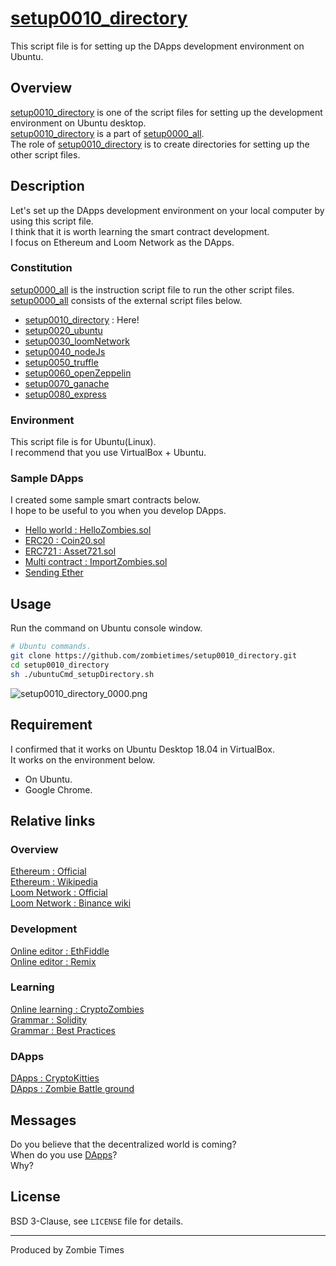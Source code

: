 # [setup0010_directory](https://github.com/zombietimes/setup0010_directory)
This script file is for setting up the DApps development environment on Ubuntu.  

## Overview
[setup0010_directory](https://github.com/zombietimes/setup0010_directory) is one of the script files for setting up the development environment on Ubuntu desktop.  
[setup0010_directory](https://github.com/zombietimes/setup0010_directory) is a part of [setup0000_all](https://github.com/zombietimes/setup0000_all).  
The role of [setup0010_directory](https://github.com/zombietimes/setup0010_directory) is to create directories for setting up the other script files.  

## Description
Let's set up the DApps development environment on your local computer by using this script file.  
I think that it is worth learning the smart contract development.  
I focus on Ethereum and Loom Network as the DApps.  

### Constitution
[setup0000_all](https://github.com/zombietimes/setup0000_all) is the instruction script file to run the other script files.  
[setup0000_all](https://github.com/zombietimes/setup0000_all) consists of the external script files below.  
- [setup0010_directory](https://github.com/zombietimes/setup0010_directory) : Here!
- [setup0020_ubuntu]()
- [setup0030_loomNetwork]()
- [setup0040_nodeJs]()
- [setup0050_truffle]()
- [setup0060_openZeppelin]()
- [setup0070_ganache]()
- [setup0080_express]()

### Environment
This script file is for Ubuntu(Linux).  
I recommend that you use VirtualBox + Ubuntu.  

### Sample DApps
I created some sample smart contracts below.  
I hope to be useful to you when you develop DApps.  
- [Hello world : HelloZombies.sol]()
- [ERC20 : Coin20.sol]()
- [ERC721 : Asset721.sol]()
- [Multi contract : ImportZombies.sol]()
- [Sending Ether]()

## Usage
Run the command on Ubuntu console window.  
```sh
# Ubuntu commands.
git clone https://github.com/zombietimes/setup0010_directory.git
cd setup0010_directory
sh ./ubuntuCmd_setupDirectory.sh
```
![setup0010_directory_0000.png]()  

## Requirement
I confirmed that it works on Ubuntu Desktop 18.04 in VirtualBox.  
It works on the environment below.  
- On Ubuntu.
- Google Chrome.

## Relative links
### Overview
[Ethereum : Official](https://www.ethereum.org/)  
[Ethereum : Wikipedia](https://en.wikipedia.org/wiki/Ethereum)  
[Loom Network : Official](https://loomx.io/)  
[Loom Network : Binance wiki](https://info.binance.com/en/currencies/loom-network)  

### Development
[Online editor : EthFiddle](https://ethfiddle.com/)  
[Online editor : Remix](https://remix.ethereum.org/)  

### Learning
[Online learning : CryptoZombies](https://cryptozombies.io/)  
[Grammar : Solidity](https://solidity.readthedocs.io/)  
[Grammar : Best Practices](https://github.com/ConsenSys/smart-contract-best-practices)  

### DApps
[DApps : CryptoKitties](https://www.cryptokitties.co/)  
[DApps : Zombie Battle ground](https://loom.games/en/)  

## Messages
Do you believe that the decentralized world is coming?  
When do you use [DApps](https://en.wikipedia.org/wiki/Decentralized_application)?  
Why?  

## License
BSD 3-Clause, see `LICENSE` file for details.  

---
Produced by Zombie Times  

